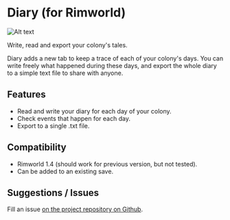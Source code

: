 # Diary (for Rimworld)

![Alt text](https://github.com/AamuLumi/Rimworld-Diary/About/Preview.png)

Write, read and export your colony's tales.
	
Diary adds a new tab to keep a trace of each of your colony's days.
You can write freely what happened during these days, and export the whole diary to a simple text file to share with anyone.

## Features

- Read and write your diary for each day of your colony.
- Check events that happen for each day.
- Export to a single .txt file.

## Compatibility

- Rimworld 1.4 (should work for previous version, but not tested).
- Can be added to an existing save.

## Suggestions / Issues

Fill an issue [on the project repository on Github](https://github.com/AamuLumi/Rimworld-Diary/issues).